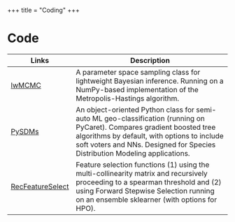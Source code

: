 +++
title = "Coding"
+++

# Code

Links | Description
-----|-------
[lwMCMC](https://pypi.org/project/lwMCMC/) | A parameter space sampling class for lightweight Bayesian inference. Running on a NumPy-based implementation of the Metropolis-Hastings algorithm.
[PySDMs](https://github.com/daniel-furman/PySDMs) | An object-oriented Python class for semi-auto ML geo-classification (running on PyCaret). Compares gradient boosted tree algorithms by default, with options to include soft voters and NNs. Designed for Species Distribution Modeling applications. 
[RecFeatureSelect](https://pypi.org/project/RecFeatureSelect/) | Feature selection functions (1) using the multi-collinearity matrix and recursively proceeding to a spearman threshold and (2) using Forward Stepwise Selection running on an ensemble sklearner (with options for HPO). 
